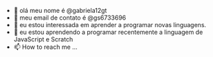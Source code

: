 - 👋 olá meu nome é @gabriela12gt
- 👀 meu email de contato é @gs6733696
- 🌱 eu estou interessada em aprender a programar novas linguagens.
- 💞️ eu estou aprendendo a programar recentemente a linguagem de JavaScript e Scratch
- 📫 How to reach me ...

<!---
gabriela12gt/gabriela12gt is a ✨ special ✨ repository because its `README.md` (this file) appears on your GitHub profile.
You can click the Preview link to take a look at your changes.
--->
